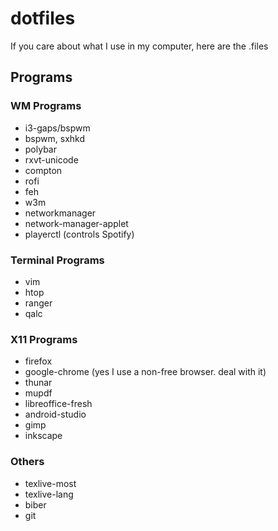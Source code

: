 # dotfiles
If you care about what I use in my computer, here are the .files

## Programs

### WM Programs
+ i3-gaps/bspwm
+ bspwm, sxhkd
+ polybar
+ rxvt-unicode
+ compton
+ rofi
+ feh
+ w3m
+ networkmanager
+ network-manager-applet
+ playerctl (controls Spotify)

### Terminal Programs
+ vim
+ htop
+ ranger
+ qalc

### X11 Programs
+ firefox
+ google-chrome (yes I use a non-free browser. deal with it)
+ thunar
+ mupdf
+ libreoffice-fresh
+ android-studio
+ gimp
+ inkscape

### Others
+ texlive-most
+ texlive-lang
+ biber
+ git
